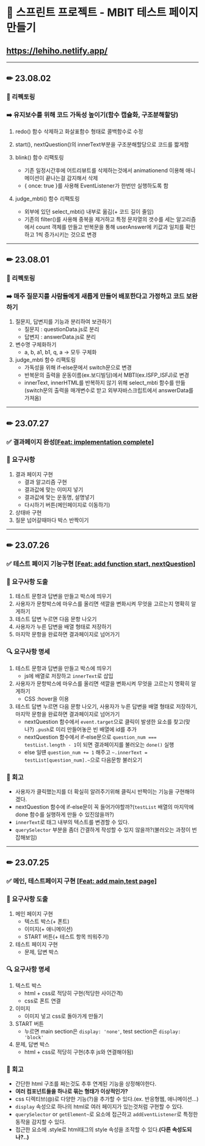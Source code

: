 # 🏃 스프린트 프로젝트 - MBIT 테스트 페이지 만들기
## https://lehiho.netlify.app/

---
## ✏ 23.08.02
### 🔄 리펙토링
### ➡️ 유지보수를 위해 코드 가독성 높이기(함수 캡슐화, 구조분해할당)

1. redo() 함수 삭제하고 화살표함수 형태로 콜백함수로 수정

2. start(), nextQuestion()의 innerText부분을 구조분해할당으로 코드를 짧게함

3. blink() 함수 리팩토링
   - 기존 일정시간후에 어트리뷰트를 삭제하는것에서 animationend 이용해 애니메이션이 끝나는걸 감지해서 삭제
   - { once: true }를 사용해 EventListener가 한번만 실행하도록 함

4. judge_mbti() 함수 리팩토링
   - 외부에 있던 select_mbti() 내부로 옮김(+ 코드 길이 줄임)
   - 기존의 filter()를 사용해 중복을 제거하고 특정 문자열의 갯수를 세는 알고리즘에서 count 객체를 만들고 반복문을 통해 userAnswer에 키값과 일치를 확인하고 1씩 증가시키는 것으로 변경
   
---

## ✏ 23.08.01
### 🔄 리펙토링
### ➡️ 매주 질문지를 사람들에게 새롭게 만들어 배포한다고 가정하고 코드 보완하기

1. 질문지, 답변지를 기능과 분리하여 보관하기
   - 질문지 : questionData.js로 분리
   - 답변지 :  answerData.js로 분리
2. 변수명 구체화하기
   - a, b, a1, b1, q, a -> 모두 구체화
3. judge_mbti 함수 리팩토링
   - 가독성을 위해 if-else문에서 switch문으로 변경
   - 반복문의 출력을 운동이름(ex.보디빌딩)에서 MBTI(ex.ISFP_ISFJ)로 변경
   - innerText, innerHTML를 반복하지 않기 위해 select_mbti 함수를 만듦(switch문의 출력을 매개변수로 받고 외부자바스크립트에서 answerData를 가져옴)

---
## ✏ 23.07.27
### ✅ 결과페이지 완성[[Feat: implementation complete]](https://github.com/LeHiHo/mbti-test/commit/ef0eb8ece0ff1a32fb34f1c3cdbdc3cbb716a820)
### 🤔 요구사항
1. 결과 페이지 구현
   - 결과 알고리즘 구현
   - 결과값에 맞는 이미지 넣기
   - 결과값에 맞는 운동명, 설명넣기
   - 다시하기 버튼(메인페이지로 이동하기)
2. 상태바 구현
3. 질문 넘어갈때마다 박스 반짝이기

---

## ✏ 23.07.26
### ✅ 테스트 페이지 기능구현 [[Feat: add function start, nextQuestion]](https://github.com/LeHiHo/mbti-test/commit/07ff66bd999611b5961a11fac4e9cb386535c2fa#)
### 🤔 요구사항 도출
1. 테스트 문항과 답변을 만들고 박스에 띄우기
2. 사용자가 문항박스에 마우스를 올리면 색깔을 변화시켜 무엇을 고르는지 명확히 알게하기
3. 테스트 답변 누르면 다음 문항 나오기
4. 사용자가 누른 답변을 배열 형태로 저장하기
5. 마지막 문항을 완료하면 결과페이지로 넘어가기
   
### 🔍 요구사항 명세
1. 테스트 문항과 답변을 만들고 박스에 띄우기
   - js에 배열로 저장하고 `innerText`로 삽입
2. 사용자가 문항박스에 마우스를 올리면 색깔을 변화시켜 무엇을 고르는지 명확히 알게하기
   - CSS :hover을 이용
3. 테스트 답변 누르면 다음 문항 나오기, 사용자가 누른 답변을 배열 형태로 저장하기, 마지막 문항을 완료하면 결과페이지로 넘어가기
   - nextQuestion 함수에서 `event.target`으로 클릭이 발생한 요소를 찾고(맞나?) `.push`로 미리 만들어놓은 빈 배열에 id를 추가
   - nextQuestion 함수에서 if-else문으로 `question_num === testList.length - 1`이 되면 결과페이지를 불러오는 `done()` 실행
   - else 일떈 `question_num += 1` 해주고 `~.innerText = testList[question_num].~`으로 다음문항 불러오기
   
### 🧘 회고
- 사용자가 클릭했는지를 더 확실히 알려주기위해 클릭시 반짝이는 기능을 구현해야겠다.
- nextQuestion 함수에 if-else문이 꼭 들어가야할까?(`testList` 배열의 마지막에 done 함수를 실행하게 만들 수 있진않을까?)
- `innerText`로 태그 내부의 텍스트를 변경할 수 있다.
- `querySelector` 부분을 좀더 간결하게 작성할 수 있지 않을까?(불러오는 과정이 번잡해보임)

---

## ✏ 23.07.25
### ✅ 메인, 테스트페이지 구현 [[Feat: add main,test page]](https://github.com/LeHiHo/mbti-test/commit/79a9a814457d8c729ddec931aa45e3a961c9c3dd)
### 🤔 요구사항 도출
1. 메인 페이지 구현
   - 텍스트 박스(+ 폰트)
   - 이미지(+ 애니메이션)
   - START 버튼(+ 테스트 항목 띄워주기)
2. 테스트 페이지 구현
   - 문제, 답변 박스

### 🔍 요구사항 명세
1. 텍스트 박스
   - html + css로 적당히 구현(적당한 사이간격)
   - css로 폰트 연결
2. 이미지
   - 이미지 넣고 css로 돌아가게 만들기
3. START 버튼
   - 누르면 main section은 `display: 'none'`, test section은 `display: 'block'`
4. 문제, 답변 박스
   - html + css로 적당히 구현(추후 js와 연결해야됨)

### 🧘 회고
- 간단한 html 구조를 짜는것도 추후 연계된 기능을 상정해야한다.
- **여러 컴포넌트들을 하나로 묶는 형태가 이상적인가?**
- css 디렉티브(@)로 다양한 기능(?)을 추가할 수 있다.(ex. 반응형웹, 애니메이션...)
- `display` 속성으로 하나의 html로 여러 페이지가 있는것처럼 구현할 수 있다.
- `querySelector` or `getElement~`로 요소에 접근하고 `addEventListener`로 특정한 동작을 감지할 수 있다.
- 접근한 요소에 .style로 html태그의 style 속성을 조작할 수 있다.**(다른 속성도되나?..)**
  